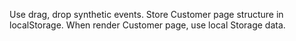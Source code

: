 Use drag, drop synthetic events.
Store Customer page structure in localStorage.
When render Customer page, use local Storage data.
